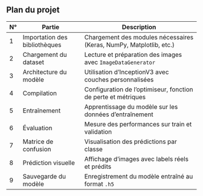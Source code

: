 



## Plan du projet

| N° | Partie | Description |
|----|--------|-------------|
| 1 | Importation des bibliothèques | Chargement des modules nécessaires (Keras, NumPy, Matplotlib, etc.) |
| 2 | Chargement du dataset | Lecture et préparation des images avec `ImageDataGenerator` |
| 3 | Architecture du modèle | Utilisation d’InceptionV3 avec couches personnalisées |
| 4 | Compilation | Configuration de l’optimiseur, fonction de perte et métriques |
| 5 | Entraînement | Apprentissage du modèle sur les données d’entraînement |
| 6 | Évaluation | Mesure des performances sur train et validation |
| 7 | Matrice de confusion | Visualisation des prédictions par classe |
| 8 | Prédiction visuelle | Affichage d’images avec labels réels et prédits |
| 9 | Sauvegarde du modèle | Enregistrement du modèle entraîné au format `.h5` |


